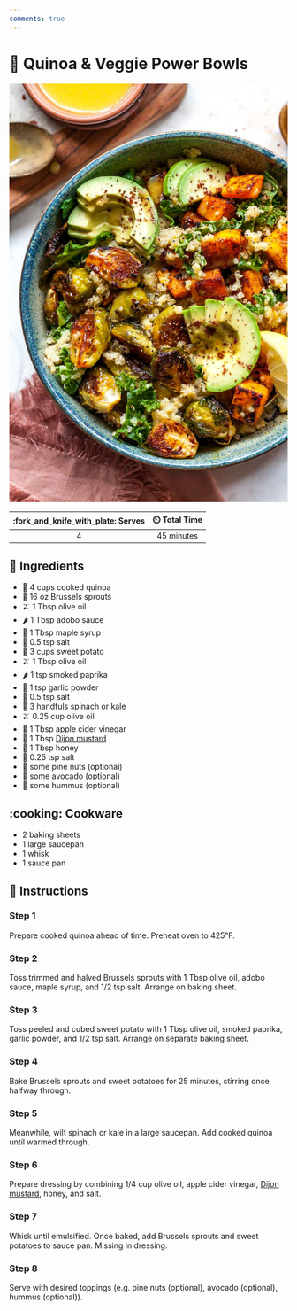 ```yaml
---
comments: true
---
```

# :green_salad: Quinoa & Veggie Power Bowls

![Quinoa and Veggie Power Bowls](../assets/images/quinoa-and-veggie-power-bowls.jpg)

| :fork_and_knife_with_plate: Serves | :timer_clock: Total Time |
|:----------------------------------:|:-----------------------: |
| 4 | 45 minutes |

## :salt: Ingredients

- :ear_of_rice: 4 cups cooked quinoa
- :broccoli: 16 oz Brussels sprouts
- :olive: 1 Tbsp olive oil
- :hot_pepper: 1 Tbsp adobo sauce
- :maple_leaf: 1 Tbsp maple syrup
- :salt: 0.5 tsp salt
- :sweet_potato: 3 cups sweet potato
- :olive: 1 Tbsp olive oil
- :hot_pepper: 1 tsp smoked paprika
- :garlic: 1 tsp garlic powder
- :salt: 0.5 tsp salt
- :leafy_green: 3 handfuls spinach or kale
- :olive: 0.25 cup olive oil
- :sake: 1 Tbsp apple cider vinegar
- :hotdog: 1 Tbsp [Dijon mustard][1]
- :honey_pot: 1 Tbsp honey
- :salt: 0.25 tsp salt
- :chestnut: some pine nuts (optional)
- :avocado: some avocado (optional)
- :falafel: some hummus (optional)

## :cooking: Cookware

- 2 baking sheets
- 1 large saucepan
- 1 whisk
- 1 sauce pan

## :pencil: Instructions

### Step 1

Prepare cooked quinoa ahead of time. Preheat oven to 425°F.

### Step 2

Toss trimmed and halved Brussels sprouts with 1 Tbsp olive oil, adobo sauce, maple syrup, and 1/2 tsp salt. Arrange on
baking sheet.

### Step 3

Toss peeled and cubed sweet potato with 1 Tbsp olive oil, smoked paprika, garlic powder, and 1/2 tsp salt. Arrange on
separate baking sheet.

### Step 4

Bake Brussels sprouts and sweet potatoes for 25 minutes, stirring once halfway through.

### Step 5

Meanwhile, wilt spinach or kale in a large saucepan. Add cooked quinoa until warmed through.

### Step 6

Prepare dressing by combining 1/4 cup olive oil, apple cider vinegar, [Dijon mustard][1], honey, and salt.

### Step 7

Whisk until emulsified. Once baked, add Brussels sprouts and sweet potatoes to sauce pan. Missing in dressing.

### Step 8

Serve with desired toppings (e.g. pine nuts (optional), avocado (optional), hummus (optional)).

[1]: <../sauces-and-dressings/dijon-mustard.md>
